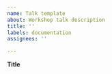 ```yaml
---
name: Talk template
about: Workshop talk description
title: ''
labels: documentation
assignees: ''

---
```


**Title**
